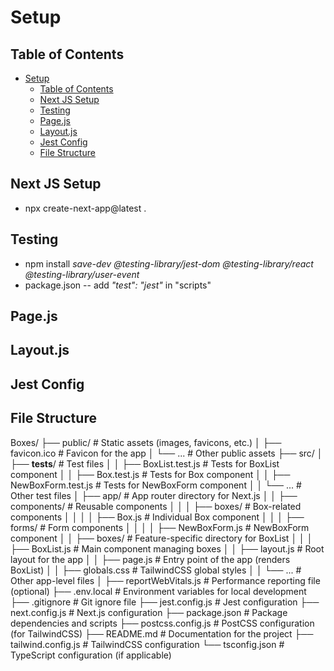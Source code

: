 # Setup

## Table of Contents

- [Setup](#setup)
  - [Table of Contents](#table-of-contents)
  - [Next JS Setup](#next-js-setup)
  - [Testing](#testing)
  - [Page.js](#pagejs)
  - [Layout.js](#layoutjs)
  - [Jest Config](#jest-config)
  - [File Structure](#file-structure)

## Next JS Setup

- npx create-next-app@latest .

## Testing

- npm install *save-dev @testing-library/jest-dom @testing-library/react @testing-library/user-event*
- package.json -- add *"test": "jest"* in "scripts"

## Page.js

<!--
// src/app/page.js

import BoxList from "./boxes/BoxList";

export default function HomePage() {
  return (
    <div className="flex flex-col items-center">
      <h1 className="text-2xl font-bold mb-4">React Box App</h1>
      <BoxList />
    </div>
  );
}
-->

## Layout.js

<!--
// src/app/layout.js

import "./globals.css";

export const metadata = {
  title: "React Box App",
  description: "An app to dynamically add and remove boxes",
};

export default function RootLayout({ children }) {
  return (
    <html lang="en">
      <body className="antialiased">
        <main className="container mx-auto p-4">{children}</main>
      </body>
    </html>
  );
}
-->

## Jest Config



## File Structure

Boxes/
├── public/                     # Static assets (images, favicons, etc.)
│   ├── favicon.ico             # Favicon for the app
│   └── ...                     # Other public assets
├── src/
│   ├── __tests__/              # Test files
│   │   ├── BoxList.test.js     # Tests for BoxList component
│   │   ├── Box.test.js         # Tests for Box component
│   │   ├── NewBoxForm.test.js  # Tests for NewBoxForm component
│   │   └── ...                 # Other test files
│   ├── app/                    # App router directory for Next.js
│   │   ├── components/         # Reusable components
│   │   │   ├── boxes/          # Box-related components
│   │   │   │   ├── Box.js      # Individual Box component
│   │   │   ├── forms/          # Form components
│   │   │   │   ├── NewBoxForm.js # NewBoxForm component
│   │   ├── boxes/              # Feature-specific directory for BoxList
│   │   │   ├── BoxList.js      # Main component managing boxes
│   │   ├── layout.js           # Root layout for the app
│   │   ├── page.js             # Entry point of the app (renders BoxList)
│   │   ├── globals.css         # TailwindCSS global styles
│   │   └── ...                 # Other app-level files
│   ├── reportWebVitals.js      # Performance reporting file (optional)
├── .env.local                  # Environment variables for local development
├── .gitignore                  # Git ignore file
├── jest.config.js              # Jest configuration
├── next.config.js              # Next.js configuration
├── package.json                # Package dependencies and scripts
├── postcss.config.js           # PostCSS configuration (for TailwindCSS)
├── README.md                   # Documentation for the project
├── tailwind.config.js          # TailwindCSS configuration
└── tsconfig.json               # TypeScript configuration (if applicable)
